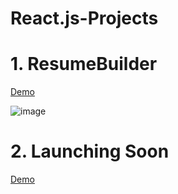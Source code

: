 # React.js-Projects

# 1. ResumeBuilder 
[Demo](https://resume-builder-ruby-nine.vercel.app/)

![image](https://github.com/user-attachments/assets/7573b0ba-1c6f-4ed6-804d-80f970d92a0a)

# 2. Launching Soon
[Demo](https://website-coming-soon-gules.vercel.app/)

